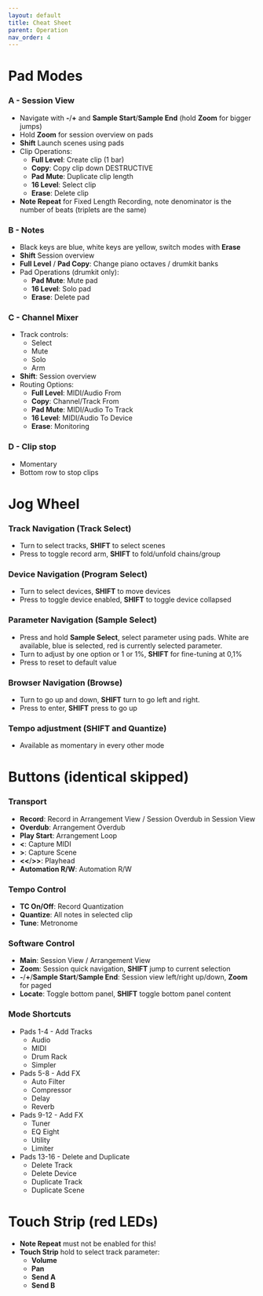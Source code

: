 ```yaml
---
layout: default
title: Cheat Sheet
parent: Operation
nav_order: 4
---
```


# Pad Modes

### A - Session View
- Navigate with **-**/**+** and **Sample Start**/**Sample End** (hold **Zoom** for bigger jumps)
- Hold **Zoom** for session overview on pads
- **Shift** Launch scenes using pads
- Clip Operations:
  - **Full Level**: Create clip (1 bar)
  - **Copy**: Copy clip down DESTRUCTIVE
  - **Pad Mute**: Duplicate clip length
  - **16 Level**: Select clip
  - **Erase**: Delete clip
- **Note Repeat** for Fixed Length Recording, note denominator is the number of beats (triplets are the same)

### B - Notes
- Black keys are blue, white keys are yellow, switch modes with **Erase**
- **Shift** Session overview
- **Full Level** / **Pad Copy**: Change piano octaves / drumkit banks
- Pad Operations (drumkit only):
  - **Pad Mute**: Mute pad
  - **16 Level**: Solo pad
  - **Erase**: Delete pad

### C - Channel Mixer
- Track controls:
  - Select
  - Mute
  - Solo
  - Arm
- **Shift**: Session overview
- Routing Options:
  - **Full Level**: MIDI/Audio From
  - **Copy**: Channel/Track From
  - **Pad Mute**: MIDI/Audio To Track
  - **16 Level**: MIDI/Audio To Device
  - **Erase**: Monitoring

### D - Clip stop
- Momentary
- Bottom row to stop clips

# Jog Wheel

### Track Navigation (**Track Select**)
  - Turn to select tracks, **SHIFT** to select scenes
  - Press to toggle record arm, **SHIFT** to fold/unfold chains/group

### Device Navigation (**Program Select**)
  - Turn to select devices, **SHIFT** to move devices
  - Press to toggle device enabled, **SHIFT** to toggle device collapsed 

### Parameter Navigation (**Sample Select**)
  - Press and hold **Sample Select**, select parameter using pads. White are available, blue is selected, red is currently selected parameter.
  - Turn to adjust by one option or 1 or 1%, **SHIFT** for fine-tuning at 0,1%
  - Press to reset to default value

### Browser Navigation (**Browse**)
  - Turn to go up and down, **SHIFT** turn to go left and right.
  - Press to enter, **SHIFT** press to go up

### Tempo adjustment (**SHIFT** and **Quantize**)
  - Available as momentary in every other mode

# Buttons (identical skipped)

### Transport
- **Record**: Record in Arrangement View / Session Overdub in Session View
- **Overdub**: Arrangement Overdub
- **Play Start**: Arrangement Loop
- **<**: Capture MIDI
- **>**: Capture Scene
- **<<**/**>>**: Playhead
- **Automation R/W**: Automation R/W

### Tempo Control
- **TC On/Off**: Record Quantization
- **Quantize**: All notes in selected clip
- **Tune**: Metronome

### Software Control
- **Main**: Session View / Arrangement View
- **Zoom**: Session quick navigation, **SHIFT** jump to current selection
- **-**/**+**/**Sample Start**/**Sample End**: Session view left/right up/down, **Zoom** for paged
- **Locate**: Toggle bottom panel, **SHIFT** toggle bottom panel content

### Mode Shortcuts
- Pads 1-4 - Add Tracks
  - Audio
  - MIDI
  - Drum Rack
  - Simpler
- Pads 5-8 - Add FX
  - Auto Filter
  - Compressor
  - Delay
  - Reverb
- Pads 9-12 - Add FX
  - Tuner
  - EQ Eight
  - Utility
  - Limiter
- Pads 13-16 - Delete and Duplicate
  - Delete Track
  - Delete Device
  - Duplicate Track
  - Duplicate Scene

# Touch Strip (red LEDs)
- **Note Repeat** must not be enabled for this!
- **Touch Strip** hold to select track parameter:
  - **Volume**
  - **Pan**
  - **Send A**
  - **Send B**